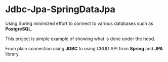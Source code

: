 # Jdbc-Jpa-SpringDataJpa

Using Spring minimized effort to connect to various databases such as **PostgreSQL**.

This project is simple example of showing what is done under the hood. 

From plain connection using **JDBC** to using CRUD API from **Spring** and **JPA** library.
